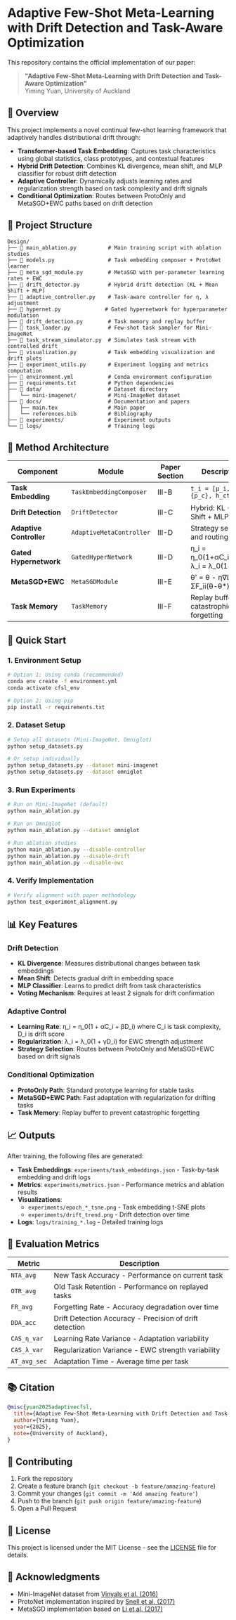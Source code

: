 # Adaptive Few-Shot Meta-Learning with Drift Detection and Task-Aware Optimization

This repository contains the official implementation of our paper:

> **"Adaptive Few-Shot Meta-Learning with Drift Detection and Task-Aware Optimization"**  
> Yiming Yuan, University of Auckland

## 🎯 Overview

This project implements a novel continual few-shot learning framework that adaptively handles distributional drift through:

- **Transformer-based Task Embedding**: Captures task characteristics using global statistics, class prototypes, and contextual features
- **Hybrid Drift Detection**: Combines KL divergence, mean shift, and MLP classifier for robust drift detection
- **Adaptive Controller**: Dynamically adjusts learning rates and regularization strength based on task complexity and drift signals
- **Conditional Optimization**: Routes between ProtoOnly and MetaSGD+EWC paths based on drift detection

## 📁 Project Structure

```
Design/
├── 📄 main_ablation.py          # Main training script with ablation studies
├── 📄 models.py                 # Task embedding composer + ProtoNet learner
├── 📄 meta_sgd_module.py        # MetaSGD with per-parameter learning rates + EWC
├── 📄 drift_detector.py         # Hybrid drift detection (KL + Mean Shift + MLP)
├── 📄 adaptive_controller.py    # Task-aware controller for η, λ adjustment
├── 📄 hypernet.py              # Gated hypernetwork for hyperparameter modulation
├── 📄 drift_detection.py        # Task memory and replay buffer
├── 📄 task_loader.py            # Few-shot task sampler for Mini-ImageNet
├── 📄 task_stream_simulator.py  # Simulates task stream with controlled drift
├── 📄 visualization.py          # Task embedding visualization and drift plots
├── 📄 experiment_utils.py       # Experiment logging and metrics computation
├── 📄 environment.yml           # Conda environment configuration
├── 📄 requirements.txt          # Python dependencies
├── 📁 data/                     # Dataset directory
│   └── mini-imagenet/          # Mini-ImageNet dataset
├── 📁 docs/                     # Documentation and papers
│   ├── main.tex                # Main paper
│   └── references.bib          # Bibliography
├── 📁 experiments/              # Experiment outputs
└── 📁 logs/                     # Training logs
```

## 🧠 Method Architecture

| Component | Module | Paper Section | Description |
|-----------|--------|---------------|-------------|
| **Task Embedding** | `TaskEmbeddingComposer` | III-B | `t_i = [μ_i, σ_i, {p_c}, h_ctx]` |
| **Drift Detection** | `DriftDetector` | III-C | Hybrid: KL + Mean Shift + MLP |
| **Adaptive Controller** | `AdaptiveMetaController` | III-D | Strategy selection and routing |
| **Gated Hypernetwork** | `GatedHyperNetwork` | III-D | η_i = η_0(1+αC_i+βD_i), λ_i = λ_0(1+γD_i) |
| **MetaSGD+EWC** | `MetaSGDModule` | III-E | θ' = θ - η∇L + λ/2 ΣF_ii(θ-θ*)² |
| **Task Memory** | `TaskMemory` | III-F | Replay buffer for catastrophic forgetting |

## 🚀 Quick Start

### 1. Environment Setup
```bash
# Option 1: Using conda (recommended)
conda env create -f environment.yml
conda activate cfsl_env

# Option 2: Using pip
pip install -r requirements.txt
```

### 2. Dataset Setup
```bash
# Setup all datasets (Mini-ImageNet, Omniglot)
python setup_datasets.py

# Or setup individually
python setup_datasets.py --dataset mini-imagenet
python setup_datasets.py --dataset omniglot
```

### 3. Run Experiments
```bash
# Run on Mini-ImageNet (default)
python main_ablation.py

# Run on Omniglot
python main_ablation.py --dataset omniglot

# Run ablation studies
python main_ablation.py --disable-controller
python main_ablation.py --disable-drift
python main_ablation.py --disable-ewc
```

### 4. Verify Implementation
```bash
# Verify alignment with paper methodology
python test_experiment_alignment.py
```

## 📊 Key Features

### Drift Detection
- **KL Divergence**: Measures distributional changes between task embeddings
- **Mean Shift**: Detects gradual drift in embedding space
- **MLP Classifier**: Learns to predict drift from task characteristics
- **Voting Mechanism**: Requires at least 2 signals for drift confirmation

### Adaptive Control
- **Learning Rate**: η_i = η_0(1 + αC_i + βD_i) where C_i is task complexity, D_i is drift score
- **Regularization**: λ_i = λ_0(1 + γD_i) for EWC strength adjustment
- **Strategy Selection**: Routes between ProtoOnly and MetaSGD+EWC based on drift signals

### Conditional Optimization
- **ProtoOnly Path**: Standard prototype learning for stable tasks
- **MetaSGD+EWC Path**: Fast adaptation with regularization for drifting tasks
- **Task Memory**: Replay buffer to prevent catastrophic forgetting

## 📈 Outputs

After training, the following files are generated:

- **Task Embeddings**: `experiments/task_embeddings.json` - Task-by-task embedding and drift logs
- **Metrics**: `experiments/metrics.json` - Performance metrics and ablation results
- **Visualizations**: 
  - `experiments/epoch_*_tsne.png` - Task embedding t-SNE plots
  - `experiments/drift_trend.png` - Drift detection over time
- **Logs**: `logs/training_*.log` - Detailed training logs

## 🔬 Evaluation Metrics

| Metric | Description |
|--------|-------------|
| `NTA_avg` | New Task Accuracy - Performance on current task |
| `OTR_avg` | Old Task Retention - Performance on replayed tasks |
| `FR_avg` | Forgetting Rate - Accuracy degradation over time |
| `DDA_acc` | Drift Detection Accuracy - Precision of drift detection |
| `CAS_η_var` | Learning Rate Variance - Adaptation variability |
| `CAS_λ_var` | Regularization Variance - EWC strength variability |
| `AT_avg_sec` | Adaptation Time - Average time per task |

## 📚 Citation

```bibtex
@misc{yuan2025adaptivecfsl,
  title={Adaptive Few-Shot Meta-Learning with Drift Detection and Task-Aware Optimization},
  author={Yiming Yuan},
  year={2025},
  note={University of Auckland},
}
```

## 🤝 Contributing

1. Fork the repository
2. Create a feature branch (`git checkout -b feature/amazing-feature`)
3. Commit your changes (`git commit -m 'Add amazing feature'`)
4. Push to the branch (`git push origin feature/amazing-feature`)
5. Open a Pull Request

## 📄 License

This project is licensed under the MIT License - see the [LICENSE](LICENSE) file for details.

## 🙏 Acknowledgments

- Mini-ImageNet dataset from [Vinyals et al. (2016)](https://arxiv.org/abs/1606.04080)
- ProtoNet implementation inspired by [Snell et al. (2017)](https://arxiv.org/abs/1703.05175)
- MetaSGD implementation based on [Li et al. (2017)](https://arxiv.org/abs/1707.09835)
